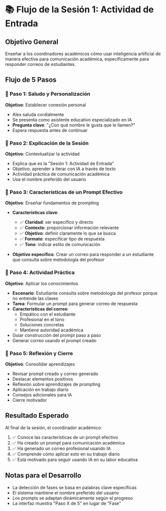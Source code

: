 # 📚 Flujo de la Sesión 1: Actividad de Entrada

## Objetivo General
Enseñar a los coordinadores académicos cómo usar inteligencia artificial de manera efectiva para comunicación académica, específicamente para responder correos de estudiantes.

## Flujo de 5 Pasos

### 🔹 Paso 1: Saludo y Personalización
**Objetivo**: Establecer conexión personal
- Alex saluda cordialmente
- Se presenta como asistente educativo especializado en IA
- **Pregunta clave**: "¿Con qué nombre le gusta que le llamen?"
- Espera respuesta antes de continuar

### 🔹 Paso 2: Explicación de la Sesión
**Objetivo**: Contextualizar la actividad
- Explica que es la "Sesión 1: Actividad de Entrada"
- Objetivo: aprender a iterar con IA a través de texto
- Actividad práctica de comunicación académica
- Usa el nombre preferido del usuario

### 🔹 Paso 3: Características de un Prompt Efectivo
**Objetivo**: Enseñar fundamentos de prompting
- **Características clave**:
  - ✅ **Claridad**: ser específico y directo
  - ✅ **Contexto**: proporcionar información relevante
  - ✅ **Objetivo**: definir claramente lo que se busca
  - ✅ **Formato**: especificar tipo de respuesta
  - ✅ **Tono**: indicar estilo de comunicación

- **Objetivo específico**: Crear un correo para responder a un estudiante que consulta sobre metodología del profesor

### 🔹 Paso 4: Actividad Práctica
**Objetivo**: Aplicar los conocimientos
- **Escenario**: Estudiante consulta sobre metodología del profesor porque no entiende las clases
- **Tarea**: Formular un prompt para generar correo de respuesta
- **Características del correo**:
  - Empático con el estudiante
  - Profesional en el tono
  - Soluciones concretas
  - Mantiene autoridad académica
- Guiar construcción del prompt paso a paso
- Generar correo usando el prompt creado

### 🔹 Paso 5: Reflexión y Cierre
**Objetivo**: Consolidar aprendizajes
- Revisar prompt creado y correo generado
- Destacar elementos positivos
- Reflexión sobre aprendizajes de prompting
- Aplicación en trabajo diario
- Consejos adicionales para IA
- Cierre motivador

## Resultado Esperado
Al final de la sesión, el coordinador académico:
1. ✅ Conoce las características de un prompt efectivo
2. ✅ Ha creado un prompt para comunicación académica
3. ✅ Ha generado un correo profesional usando IA
4. ✅ Comprende cómo aplicar esto en su trabajo diario
5. ✅ Está motivado para seguir usando IA en su labor educativa

## Notas para el Desarrollo
- La detección de fases se basa en palabras clave específicas
- El sistema mantiene el nombre preferido del usuario
- Los prompts se adaptan dinámicamente según el progreso
- La interfaz muestra "Paso X de 5" en lugar de "Fase" 